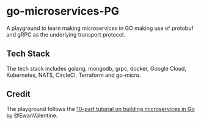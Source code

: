 # go-microservices-PG
A playground to learn making microservices in GO making use of protobuf and gRPC as the underlying transport protocol.

## Tech Stack

The tech stack includes golang, mongodb, grpc, docker, Google Cloud, Kubernetes, NATS, CircleCI, Terraform and go-micro.

## Credit

The playground follows the [10-part tutorial on building microservices in Go](https://ewanvalentine.io/microservices-in-golang-part-1/) by @EwanValentine.